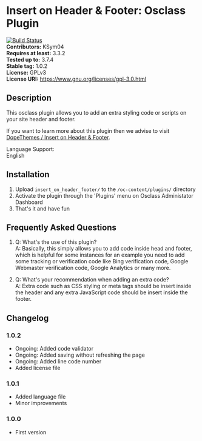 # Insert on Header & Footer: Osclass Plugin  
[![Build Status](https://travis-ci.org/KSym04/insert_on_header_footer.svg?branch=master)](https://travis-ci.org/KSym04/insert_on_header_footer)   
**Contributors:** KSym04  
**Requires at least:** 3.3.2  
**Tested up to:** 3.7.4  
**Stable tag:** 1.0.2  
**License:** GPLv3  
**License URI:** https://www.gnu.org/licenses/gpl-3.0.html  

## Description

This osclass plugin allows you to add an extra styling code or scripts on your site header and footer.

If you want to learn more about this plugin then we advise to visit [DopeThemes / Insert on Header & Footer](https://www.dopethemes.com/plugins/insert-on-header-footer/ "DopeThemes / Insert on Header & Footer").

Language Support:  
English

## Installation
1. Upload `insert_on_header_footer/` to the `/oc-content/plugins/` directory
2. Activate the plugin through the 'Plugins' menu on Osclass Administator Dashboard
3. That's it and have fun

## Frequently Asked Questions
1. Q: What's the use of this plugin?  
A: Basically, this simply allows you to add code inside head and footer, which is helpful for some instances for an example you need to add some tracking or verification code like Bing verification code, Google Webmaster verification code, Google Analytics or many more.  

2. Q: What's your recommendation when adding an extra code?  
A: Extra code such as CSS styling or meta tags should be insert inside the header and any extra JavaScript code should be insert inside the footer.  

## Changelog

### 1.0.2
* Ongoing: Added code validator
* Ongoing: Added saving without refreshing the page
* Ongoing: Added line code number
* Added license file

### 1.0.1
* Added language file
* Minor improvements

### 1.0.0
* First version
